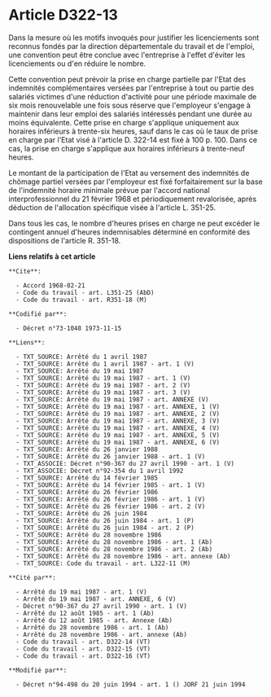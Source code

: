 # Article D322-13

Dans la mesure où les motifs invoqués pour justifier les licenciements sont reconnus fondés par la direction départementale
du travail et de l'emploi, une convention peut être conclue avec l'entreprise à l'effet d'éviter les licenciements ou d'en
réduire le nombre.

Cette convention peut prévoir la prise en charge partielle par l'Etat des indemnités complémentaires versées par l'entreprise
à tout ou partie des salariés victimes d'une réduction d'activité pour une période maximale de six mois renouvelable une fois
sous réserve que l'employeur s'engage à maintenir dans leur emploi des salariés intéressés pendant une durée au moins
équivalente. Cette prise en charge s'applique uniquement aux horaires inférieurs à trente-six heures, sauf dans le cas où le
taux de prise en charge par l'Etat visé à l'article D. 322-14 est fixé à 100 p. 100. Dans ce cas, la prise en charge
s'applique aux horaires inférieurs à trente-neuf heures.

Le montant de la participation de l'Etat au versement des indemnités de chômage partiel versées par l'employeur est fixé
forfaitairement sur la base de l'indemnité horaire minimale prévue par l'accord national interprofessionnel du 21 février
1968 et périodiquement revalorisée, après déduction de l'allocation spécifique visée à l'article L. 351-25.

Dans tous les cas, le nombre d'heures prises en charge ne peut excéder le contingent annuel d'heures indemnisables déterminé
en conformité des dispositions de l'article R. 351-18.

**Liens relatifs à cet article**

	**Cite**:

	  - Accord 1968-02-21
	  - Code du travail - art. L351-25 (AbD)
	  - Code du travail - art. R351-18 (M)

	**Codifié par**:

	  - Décret n°73-1048 1973-11-15

	**Liens**:

	  - TXT_SOURCE: Arrêté du 1 avril 1987
	  - TXT_SOURCE: Arrêté du 1 avril 1987 - art. 1 (V)
	  - TXT_SOURCE: Arrêté du 19 mai 1987
	  - TXT_SOURCE: Arrêté du 19 mai 1987 - art. 1 (V)
	  - TXT_SOURCE: Arrêté du 19 mai 1987 - art. 2 (V)
	  - TXT_SOURCE: Arrêté du 19 mai 1987 - art. 3 (V)
	  - TXT_SOURCE: Arrêté du 19 mai 1987 - art. ANNEXE (V)
	  - TXT_SOURCE: Arrêté du 19 mai 1987 - art. ANNEXE, 1 (V)
	  - TXT_SOURCE: Arrêté du 19 mai 1987 - art. ANNEXE, 2 (V)
	  - TXT_SOURCE: Arrêté du 19 mai 1987 - art. ANNEXE, 3 (V)
	  - TXT_SOURCE: Arrêté du 19 mai 1987 - art. ANNEXE, 4 (V)
	  - TXT_SOURCE: Arrêté du 19 mai 1987 - art. ANNEXE, 5 (V)
	  - TXT_SOURCE: Arrêté du 19 mai 1987 - art. ANNEXE, 6 (V)
	  - TXT_SOURCE: Arrêté du 26 janvier 1988
	  - TXT_SOURCE: Arrêté du 26 janvier 1988 - art. 1 (V)
	  - TXT_ASSOCIE: Décret n°90-367 du 27 avril 1990 - art. 1 (V)
	  - TXT_ASSOCIE: Décret n°92-354 du 1 avril 1992
	  - TXT_SOURCE: Arrêté du 14 février 1985
	  - TXT_SOURCE: Arrêté du 14 février 1985 - art. 1 (V)
	  - TXT_SOURCE: Arrêté du 26 février 1986
	  - TXT_SOURCE: Arrêté du 26 février 1986 - art. 1 (V)
	  - TXT_SOURCE: Arrêté du 26 février 1986 - art. 2 (V)
	  - TXT_SOURCE: Arrêté du 26 juin 1984
	  - TXT_SOURCE: Arrêté du 26 juin 1984 - art. 1 (P)
	  - TXT_SOURCE: Arrêté du 26 juin 1984 - art. 2 (P)
	  - TXT_SOURCE: Arrêté du 28 novembre 1986
	  - TXT_SOURCE: Arrêté du 28 novembre 1986 - art. 1 (Ab)
	  - TXT_SOURCE: Arrêté du 28 novembre 1986 - art. 2 (Ab)
	  - TXT_SOURCE: Arrêté du 28 novembre 1986 - art. annexe (Ab)
	  - TXT_SOURCE: Code du travail - art. L322-11 (M)

	**Cité par**:

	  - Arrêté du 19 mai 1987 - art. 1 (V)
	  - Arrêté du 19 mai 1987 - art. ANNEXE, 6 (V)
	  - Décret n°90-367 du 27 avril 1990 - art. 1 (V)
	  - Arrêté du 12 août 1985 - art. 1 (Ab)
	  - Arrêté du 12 août 1985 - art. Annexe (Ab)
	  - Arrêté du 28 novembre 1986 - art. 1 (Ab)
	  - Arrêté du 28 novembre 1986 - art. annexe (Ab)
	  - Code du travail - art. D322-14 (VT)
	  - Code du travail - art. D322-15 (VT)
	  - Code du travail - art. D322-16 (VT)

	**Modifié par**:

	  - Décret n°94-498 du 20 juin 1994 - art. 1 () JORF 21 juin 1994
